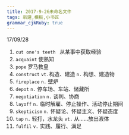 ```yaml
---
title: 2017-9-26未命名文件 
tags: 新建,模板,小书匠
grammar_cjkRuby: true
---
```

17/09/28
1. `cut one's teeth `  从某事中获取经验
2. `acquaint` 使熟知
3. `pope` 罗马教皇
4. `construct` `vt.`构造、建造 `n.` 构想、建造物
5. `fireplace` `n.` 壁炉
6. `depot` `n.` 停车场、车站、储藏所
7. `negotiation` `n.` 谈判、协商
8. `layoff` `n.` 临时解雇、停止操作、活动停止期间
9. `skepticism` `n.` 怀疑论、怀疑主义、怀疑态度
10. `tap` `n.` 轻打，水龙头 `vt.` 从……放出液体
11. `fulfil` `v.` 实践、履行、满足